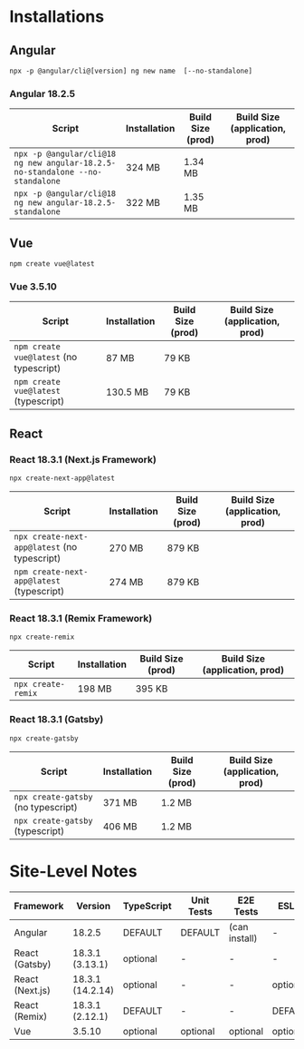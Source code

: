 # Installations

## Angular

```script
npx -p @angular/cli@[version] ng new name  [--no-standalone]
```

### Angular 18.2.5

| Script | Installation | Build Size (prod) | Build Size (application, prod) |
|--------|--------------|-------------------|--------------------------------|
| `npx -p @angular/cli@18 ng new angular-18.2.5-no-standalone --no-standalone` | 324 MB | 1.34 MB | |
| `npx -p @angular/cli@18 ng new angular-18.2.5-standalone` | 322 MB | 1.35 MB | |

## Vue

```script
npm create vue@latest
```

### Vue 3.5.10

| Script | Installation | Build Size (prod) | Build Size (application, prod) |
|--------|--------------|-------------------|--------------------------------|
| `npm create vue@latest` (no typescript) | 87 MB | 79 KB | |
| `npm create vue@latest` (typescript) | 130.5 MB | 79 KB | |

## React

### React 18.3.1 (Next.js Framework)

```script
npx create-next-app@latest
```

| Script | Installation | Build Size (prod) | Build Size (application, prod) |
|--------|--------------|-------------------|--------------------------------|
| `npx create-next-app@latest` (no typescript) | 270 MB | 879 KB | |
| `npm create-next-app@latest` (typescript) | 274 MB | 879 KB | |

### React 18.3.1 (Remix Framework)

```script
npx create-remix
```

| Script | Installation | Build Size (prod) | Build Size (application, prod) |
|--------|--------------|-------------------|--------------------------------|
| `npx create-remix` | 198 MB | 395 KB | |

### React 18.3.1 (Gatsby)

```script
npx create-gatsby
```

| Script | Installation | Build Size (prod) | Build Size (application, prod) |
|--------|--------------|-------------------|--------------------------------|
| `npx create-gatsby` (no typescript) | 371 MB | 1.2 MB | |
| `npx create-gatsby` (typescript) | 406 MB | 1.2 MB | |

# Site-Level Notes

| Framework | Version | TypeScript | Unit Tests | E2E Tests | ESLint | Prettier |
|-----------|---------|------------|------------|-----------|--------|----------|
| Angular | 18.2.5 | DEFAULT | DEFAULT | (can install) | - | - |
| React (Gatsby) | 18.3.1 (3.13.1) | optional | - | - | - | - |
| React (Next.js) | 18.3.1 (14.2.14) | optional | - | - | optional | - |
| React (Remix) | 18.3.1 (2.12.1) | DEFAULT | - | - | DEFAULT | - |
| Vue | 3.5.10 | optional | optional | optional | optional | optional |